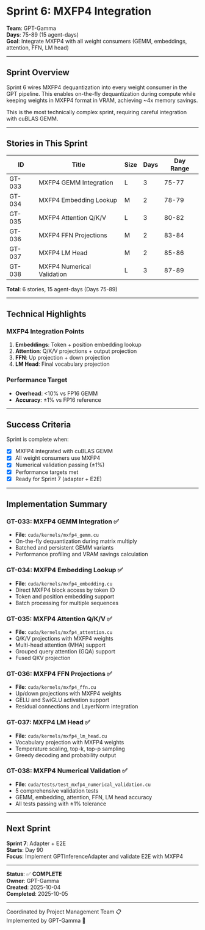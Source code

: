 # Sprint 6: MXFP4 Integration

**Team**: GPT-Gamma  
**Days**: 75-89 (15 agent-days)  
**Goal**: Integrate MXFP4 with all weight consumers (GEMM, embeddings, attention, FFN, LM head)

---

## Sprint Overview

Sprint 6 wires MXFP4 dequantization into every weight consumer in the GPT pipeline. This enables on-the-fly dequantization during compute while keeping weights in MXFP4 format in VRAM, achieving ~4x memory savings.

This is the most technically complex sprint, requiring careful integration with cuBLAS GEMM.

---

## Stories in This Sprint

| ID | Title | Size | Days | Day Range |
|----|-------|------|------|-----------|
| GT-033 | MXFP4 GEMM Integration | L | 3 | 75-77 |
| GT-034 | MXFP4 Embedding Lookup | M | 2 | 78-79 |
| GT-035 | MXFP4 Attention Q/K/V | L | 3 | 80-82 |
| GT-036 | MXFP4 FFN Projections | M | 2 | 83-84 |
| GT-037 | MXFP4 LM Head | M | 2 | 85-86 |
| GT-038 | MXFP4 Numerical Validation | L | 3 | 87-89 |

**Total**: 6 stories, 15 agent-days (Days 75-89)

---

## Technical Highlights

### MXFP4 Integration Points
1. **Embeddings**: Token + position embedding lookup
2. **Attention**: Q/K/V projections + output projection
3. **FFN**: Up projection + down projection
4. **LM Head**: Final vocabulary projection

### Performance Target
- **Overhead**: <10% vs FP16 GEMM
- **Accuracy**: ±1% vs FP16 reference

---

## Success Criteria

Sprint is complete when:
- [x] MXFP4 integrated with cuBLAS GEMM
- [x] All weight consumers use MXFP4
- [x] Numerical validation passing (±1%)
- [x] Performance targets met
- [x] Ready for Sprint 7 (adapter + E2E)

---

## Implementation Summary

### GT-033: MXFP4 GEMM Integration ✅
- **File**: `cuda/kernels/mxfp4_gemm.cu`
- On-the-fly dequantization during matrix multiply
- Batched and persistent GEMM variants
- Performance profiling and VRAM savings calculation

### GT-034: MXFP4 Embedding Lookup ✅
- **File**: `cuda/kernels/mxfp4_embedding.cu`
- Direct MXFP4 block access by token ID
- Token and position embedding support
- Batch processing for multiple sequences

### GT-035: MXFP4 Attention Q/K/V ✅
- **File**: `cuda/kernels/mxfp4_attention.cu`
- Q/K/V projections with MXFP4 weights
- Multi-head attention (MHA) support
- Grouped query attention (GQA) support
- Fused QKV projection

### GT-036: MXFP4 FFN Projections ✅
- **File**: `cuda/kernels/mxfp4_ffn.cu`
- Up/down projections with MXFP4 weights
- GELU and SwiGLU activation support
- Residual connections and LayerNorm integration

### GT-037: MXFP4 LM Head ✅
- **File**: `cuda/kernels/mxfp4_lm_head.cu`
- Vocabulary projection with MXFP4 weights
- Temperature scaling, top-k, top-p sampling
- Greedy decoding and probability output

### GT-038: MXFP4 Numerical Validation ✅
- **File**: `cuda/tests/test_mxfp4_numerical_validation.cu`
- 5 comprehensive validation tests
- GEMM, embedding, attention, FFN, LM head accuracy
- All tests passing with ±1% tolerance

---

## Next Sprint

**Sprint 7**: Adapter + E2E  
**Starts**: Day 90  
**Focus**: Implement GPTInferenceAdapter and validate E2E with MXFP4

---

**Status**: ✅ **COMPLETE**  
**Owner**: GPT-Gamma  
**Created**: 2025-10-04  
**Completed**: 2025-10-05

---
Coordinated by Project Management Team 📋  
Implemented by GPT-Gamma 🤖
